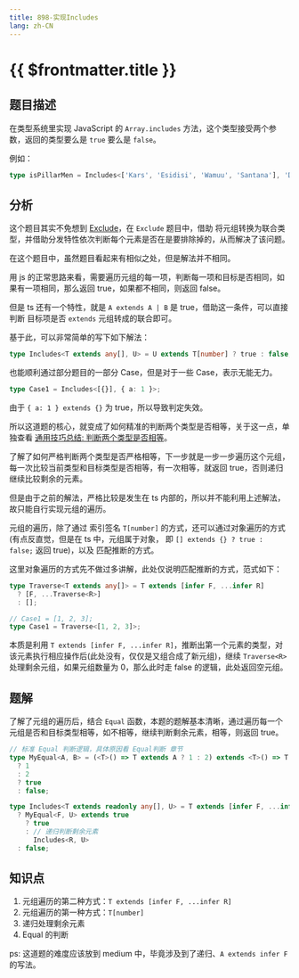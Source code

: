 ```yaml
---
title: 898-实现Includes
lang: zh-CN
---
```


# {{ $frontmatter.title }}

## 题目描述

在类型系统里实现 JavaScript 的 `Array.includes` 方法，这个类型接受两个参数，返回的类型要么是 `true` 要么是 `false`。

例如：

```ts
type isPillarMen = Includes<['Kars', 'Esidisi', 'Wamuu', 'Santana'], 'Dio'>; // expected to be `false`
```

## 分析

这个题目其实不免想到 [Exclude](/easy/43-实现Exclude.md)，在 `Exclude` 题目中，借助 将元组转换为联合类型，并借助分发特性依次判断每个元素是否在是要排除掉的，从而解决了该问题。

在这个题目中，虽然题目看起来有相似之处，但是解法并不相同。

用 js 的正常思路来看，需要遍历元组的每一项，判断每一项和目标是否相同，如果有一项相同，那么返回 true，如果都不相同，则返回 false。

但是 ts 还有一个特性，就是 `A extends A | B` 是 true，借助这一条件，可以直接判断 目标项是否 `extends` 元组转成的联合即可。

基于此，可以非常简单的写下如下解法：

```ts
type Includes<T extends any[], U> = U extends T[number] ? true : false;
```

也能顺利通过部分题目的一部分 Case，但是对于一些 Case，表示无能无力。

```ts
type Case1 = Includes<[{}], { a: 1 }>;
```

由于 `{ a: 1 } extends {}` 为 true，所以导致判定失效。

所以这道题的核心，就变成了如何精准的判断两个类型是否相等，关于这一点，单独查看 [通用技巧总结: 判断两个类型是否相等](/summary/基操-判断两个类型相等.md)。

了解了如何严格判断两个类型是否严格相等，下一步就是一步一步遍历这个元组，每一次比较当前类型和目标类型是否相等，有一次相等，就返回 true，否则递归继续比较剩余的元素。

但是由于之前的解法，严格比较是发生在 ts 内部的，所以并不能利用上述解法，故只能自行实现元组的遍历。

元组的遍历，除了通过 索引签名 `T[number]` 的方式，还可以通过对象遍历的方式(有点反直觉，但是在 ts 中，元组属于对象， 即 `[] extends {} ? true : false;` 返回 true)，以及 匹配推断的方式。

这里对象遍历的方式先不做过多讲解，此处仅说明匹配推断的方式，范式如下：

```ts
type Traverse<T extends any[]> = T extends [infer F, ...infer R]
  ? [F, ...Traverse<R>]
  : [];

// Case1 = [1, 2, 3];
type Case1 = Traverse<[1, 2, 3]>;
```

本质是利用 `T extends [infer F, ...infer R]`，推断出第一个元素的类型，对该元素执行相应操作后(此处没有，仅仅是又组合成了新元组)，继续 `Traverse<R>` 处理剩余元组，如果元组数量为 0，那么此时走 false 的逻辑，此处返回空元组。

## 题解

了解了元组的遍历后，结合 `Equal` 函数，本题的题解基本清晰，通过遍历每一个元组是否和目标类型相等，如不相等，继续判断剩余元素，相等，则返回 true。

```ts
// 标准 Equal 判断逻辑，具体原因看 Equal判断 章节
type MyEqual<A, B> = (<T>() => T extends A ? 1 : 2) extends <T>() => T extends B
  ? 1
  : 2
  ? true
  : false;

type Includes<T extends readonly any[], U> = T extends [infer F, ...infer R]
  ? MyEqual<F, U> extends true
    ? true
    : // 递归判断剩余元素
      Includes<R, U>
  : false;
```

## 知识点

1. 元组遍历的第二种方式：`T extends [infer F, ...infer R]`
2. 元组遍历的第一种方式：`T[number]`
3. 递归处理剩余元素
4. Equal 的判断

ps: 这道题的难度应该放到 medium 中，毕竟涉及到了递归、`A extends infer F` 的写法。
